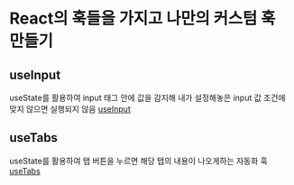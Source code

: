 # React의 훅들을 가지고 나만의 커스텀 훅 만들기
## useInput
useState를 활용하여 input 태그 안에 값을 감지해 내가 설정해놓은 input 값 조건에 맞지 않으면 실행되지 않음
[useInput](./src/pages/UseInput.jsx)

## useTabs
useState를 활용하여 탭 버튼을 누르면 해당 탭의 내용이 나오게하는 자동화 훅
[useTabs](./src/pages/UseTabs.jsx)
